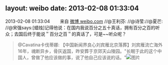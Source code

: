 layout: weibo
date: 2013-02-08 01:33:04
---
<meta name="referrer" content="no-referrer" />

2013-02-08 01:33:04  &nbsp;&nbsp;&nbsp;&nbsp;&nbsp;&nbsp; 来自 <a href="http://weibo.com/" rel="nofollow">微博 weibo.com</a>
//@王利芬: //@诗莹://@夏芒: //@宋强says:[蜡烛]记得他说：在国内我说百分之五十真话，拥有百分之百的听众；去国后终于能说＂百分之百＂的真话了，可是~~听众呢？
>  @Cavatina卡伐蒂娜: 【中国新闻界良心刘宾雁北京落葬】刘宾雁流亡海外16年，魂断异乡，骨灰返国，昨安葬于京郊天山陵园。"长眠于此的这个中国人，曾做了他应该做的事，说了他自己应该说的话。" ​​​
>  ![图片](https://ww4.sinaimg.cn/large/a12f70a1jw1e1jvp4cqm2j.jpg)

